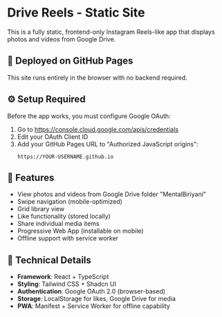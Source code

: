 # Drive Reels - Static Site

This is a fully static, frontend-only Instagram Reels-like app that displays photos and videos from Google Drive.

## 🚀 Deployed on GitHub Pages

This site runs entirely in the browser with no backend required.

## ⚙️ Setup Required

Before the app works, you must configure Google OAuth:

1. Go to https://console.cloud.google.com/apis/credentials
2. Edit your OAuth Client ID
3. Add your GitHub Pages URL to "Authorized JavaScript origins":
   ```
   https://YOUR-USERNAME.github.io
   ```

## 📱 Features

- View photos and videos from Google Drive folder "MentalBiriyani"
- Swipe navigation (mobile-optimized)
- Grid library view
- Like functionality (stored locally)
- Share individual media items
- Progressive Web App (installable on mobile)
- Offline support with service worker

## 🔧 Technical Details

- **Framework**: React + TypeScript
- **Styling**: Tailwind CSS + Shadcn UI
- **Authentication**: Google OAuth 2.0 (browser-based)
- **Storage**: LocalStorage for likes, Google Drive for media
- **PWA**: Manifest + Service Worker for offline capability
